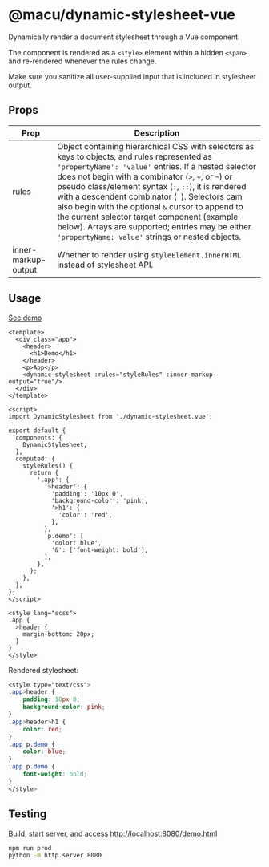 # @macu/dynamic-stylesheet-vue

Dynamically render a document stylesheet through a Vue component.

The component is rendered as a `<style>` element within a hidden `<span>` and re-rendered whenever the rules change.

Make sure you sanitize all user-supplied input that is included in stylesheet output.

## Props

| Prop | Description |
| --- | --- |
| rules | Object containing hierarchical CSS with selectors as keys to objects, and rules represented as `'propertyName': 'value'` entries. If a nested selector does not begin with a combinator (`>`, `+`, or `~`) or pseudo class/element syntax (`:`, `::`), it is rendered with a descendent combinator (` `). Selectors cam also begin with the optional `&` cursor to append to the current selector target component (example below). Arrays are supported; entries may be either `'propertyName: value'` strings or nested objects. |
| inner-markup-output | Whether to render using `styleElement.innerHTML` instead of stylesheet API. |

## Usage

[See demo](https://macu.github.io/dynamic-stylesheet-vue/demo.html)

```vue
<template>
  <div class="app">
    <header>
      <h1>Demo</h1>
    </header>
    <p>App</p>
    <dynamic-stylesheet :rules="styleRules" :inner-markup-output="true"/>
  </div>
</template>

<script>
import DynamicStylesheet from './dynamic-stylesheet.vue';

export default {
  components: {
    DynamicStylesheet,
  },
  computed: {
    styleRules() {
      return {
        '.app': {
          '>header': {
            'padding': '10px 0',
            'background-color': 'pink',
            '>h1': {
              'color': 'red',
            },
          },
          'p.demo': [
            'color: blue',
            '&': ['font-weight: bold'],
          ],
        },
      };
    },
  },
};
</script>

<style lang="scss">
.app {
  >header {
    margin-bottom: 20px;
  }
}
</style>
```

Rendered stylesheet:

```css
<style type="text/css">
.app>header {
	padding: 10px 0;
	background-color: pink;
}
.app>header>h1 {
	color: red;
}
.app p.demo {
	color: blue;
}
.app p.demo {
	font-weight: bold;
}
</style>
```

## Testing

Build, start server, and access
[http://localhost:8080/demo.html](http://localhost:8080/demo.html)

```bash
npm run prod
python -m http.server 8080
```
